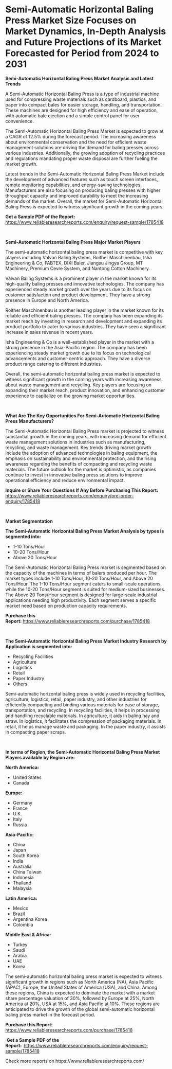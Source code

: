<p><h1>Semi-Automatic Horizontal Baling Press Market Size Focuses on Market Dynamics, In-Depth Analysis and Future Projections of its Market Forecasted for Period from 2024 to 2031</h1></p><p><strong>Semi-Automatic Horizontal Baling Press Market Analysis and Latest Trends</strong></p>
<p><p>A Semi-Automatic Horizontal Baling Press is a type of industrial machine used for compressing waste materials such as cardboard, plastics, and paper into compact bales for easier storage, handling, and transportation. These machines are designed for high efficiency and ease of operation, with automatic bale ejection and a simple control panel for user convenience.</p><p>The Semi-Automatic Horizontal Baling Press Market is expected to grow at a CAGR of 12.5% during the forecast period. The increasing awareness about environmental conservation and the need for efficient waste management solutions are driving the demand for baling presses across various industries. Additionally, the growing adoption of recycling practices and regulations mandating proper waste disposal are further fueling the market growth.</p><p>Latest trends in the Semi-Automatic Horizontal Baling Press Market include the development of advanced features such as touch screen interfaces, remote monitoring capabilities, and energy-saving technologies. Manufacturers are also focusing on producing baling presses with higher throughput capacity and improved durability to meet the increasing demands of the market. Overall, the market for Semi-Automatic Horizontal Baling Press is expected to witness significant growth in the coming years.</p></p>
<p><strong>Get a Sample PDF of the Report:&nbsp;</strong> <a href="https://www.reliableresearchreports.com/enquiry/request-sample/1785418">https://www.reliableresearchreports.com/enquiry/request-sample/1785418</a></p>
<p>&nbsp;</p>
<p><strong>Semi-Automatic Horizontal Baling Press Major Market Players</strong></p>
<p><p>The semi-automatic horizontal baling press market is competitive with key players including Valvan Baling Systems, Roither Maschinenbau, Isha Engineering & Co, FABTEX, DIXI Baler, Jiangsu Jingya Group, MT Machinery, Premium Cevre System, and Nantong Cotton Machinery. </p><p>Valvan Baling Systems is a prominent player in the market known for its high-quality baling presses and innovative technologies. The company has experienced steady market growth over the years due to its focus on customer satisfaction and product development. They have a strong presence in Europe and North America.</p><p>Roither Maschinenbau is another leading player in the market known for its reliable and efficient baling presses. The company has been expanding its market reach by investing in research and development and expanding its product portfolio to cater to various industries. They have seen a significant increase in sales revenue in recent years.</p><p>Isha Engineering & Co is a well-established player in the market with a strong presence in the Asia-Pacific region. The company has been experiencing steady market growth due to its focus on technological advancements and customer-centric approach. They have a diverse product range catering to different industries.</p><p>Overall, the semi-automatic horizontal baling press market is expected to witness significant growth in the coming years with increasing awareness about waste management and recycling. Key players are focusing on expanding their market reach, product innovation, and enhancing customer experience to capitalize on the growing market opportunities.</p></p>
<p>&nbsp;</p>
<p><strong>What Are The Key Opportunities For Semi-Automatic Horizontal Baling Press Manufacturers?</strong></p>
<p><p>The Semi-Automatic Horizontal Baling Press market is projected to witness substantial growth in the coming years, with increasing demand for efficient waste management solutions in industries such as manufacturing, recycling, and waste management. Key trends driving market growth include the adoption of advanced technologies in baling equipment, the emphasis on sustainability and environmental protection, and the rising awareness regarding the benefits of compacting and recycling waste materials. The future outlook for the market is optimistic, as companies continue to invest in innovative baling press solutions to improve operational efficiency and reduce environmental impact.</p></p>
<p><strong>Inquire or Share Your Questions If Any Before Purchasing This Report:</strong> <a href="https://www.reliableresearchreports.com/enquiry/pre-order-enquiry/1785418">https://www.reliableresearchreports.com/enquiry/pre-order-enquiry/1785418</a></p>
<p>&nbsp;</p>
<p><strong>Market Segmentation</strong></p>
<p><strong>The Semi-Automatic Horizontal Baling Press Market Analysis by types is segmented into:</strong></p>
<p><ul><li>1-10 Tons/Hour</li><li>10-20 Tons/Hour</li><li>Above 20 Tons/Hour</li></ul></p>
<p><p>The Semi-Automatic Horizontal Baling Press market is segmented based on the capacity of the machines in terms of balers produced per hour. The market types include 1-10 Tons/Hour, 10-20 Tons/Hour, and Above 20 Tons/Hour. The 1-10 Tons/Hour segment caters to small-scale operations, while the 10-20 Tons/Hour segment is suited for medium-sized businesses. The Above 20 Tons/Hour segment is designed for large-scale industrial applications needing high productivity. Each segment serves a specific market need based on production capacity requirements.</p></p>
<p><strong>Purchase this Report:&nbsp;</strong><a href="https://www.reliableresearchreports.com/purchase/1785418">https://www.reliableresearchreports.com/purchase/1785418</a></p>
<p>&nbsp;</p>
<p><strong>The Semi-Automatic Horizontal Baling Press Market Industry Research by Application is segmented into:</strong></p>
<p><ul><li>Recycling Facilities</li><li>Agriculture</li><li>Logistics</li><li>Retail</li><li>Paper Industry</li><li>Others</li></ul></p>
<p><p>Semi-automatic horizontal baling press is widely used in recycling facilities, agriculture, logistics, retail, paper industry, and other industries for efficiently compacting and binding various materials for ease of storage, transportation, and recycling. In recycling facilities, it helps in processing and handling recyclable materials. In agriculture, it aids in baling hay and straw. In logistics, it facilitates the compression of packaging materials. In retail, it helps manage waste and packaging. In the paper industry, it assists in compacting paper scraps.</p></p>
<p>&nbsp;</p>
<p><strong>In terms of Region, the Semi-Automatic Horizontal Baling Press Market Players available by Region are:</strong></p>
<p>
    <p> <strong> North America: </strong>
        <ul>
            <li>United States</li>
            <li>Canada</li>
        </ul>
        </p> 
    <p> <strong> Europe: </strong>
        <ul>
            <li>Germany</li>
            <li>France</li>
            <li>U.K.</li>
            <li>Italy</li>
            <li>Russia</li>
        </ul>
        </p> 
    <p> <strong> Asia-Pacific: </strong>
        <ul>
            <li>China</li>
            <li>Japan</li>
            <li>South Korea</li>
            <li>India</li>
            <li>Australia</li>
            <li>China Taiwan</li>
            <li>Indonesia</li>
            <li>Thailand</li>
            <li>Malaysia</li>
        </ul>
        </p> 
    <p> <strong> Latin America: </strong>
        <ul>
            <li>Mexico</li>
            <li>Brazil</li>
            <li>Argentina Korea</li>
            <li>Colombia</li>
        </ul>
        </p> 
    <p> <strong> Middle East & Africa: </strong>
        <ul>
            <li>Turkey</li>
            <li>Saudi</li>
            <li>Arabia</li>
            <li>UAE</li>
            <li>Korea</li>
        </ul>
    </p>
    </p>
<p><p>The semi-automatic horizontal baling press market is expected to witness significant growth in regions such as North America (NA), Asia Pacific (APAC), Europe, the United States of America (USA), and China. Among these regions, China is expected to dominate the market with a market share percentage valuation of 30%, followed by Europe at 25%, North America at 20%, USA at 15%, and Asia Pacific at 10%. These regions are anticipated to drive the growth of the global semi-automatic horizontal baling press market in the forecast period.</p></p>
<p><strong>Purchase this Report: </strong><a href="https://www.reliableresearchreports.com/purchase/1785418">https://www.reliableresearchreports.com/purchase/1785418</a></p>
<p>&nbsp;<strong>Get a Sample PDF of the Report:&nbsp;&nbsp;</strong><a href="https://www.reliableresearchreports.com/enquiry/request-sample/1785418">https://www.reliableresearchreports.com/enquiry/request-sample/1785418</a></p>
<p><strong></strong></p>
<p>Check more reports on https://www.reliableresearchreports.com/</p>